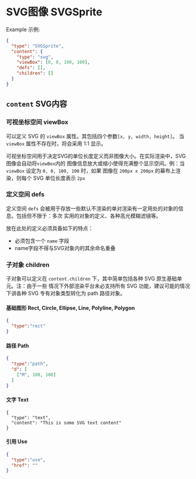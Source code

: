 # SVG图像 SVGSprite
Example 示例:
````JSON
{
  "type": "SVGSprite",
  "content": {
    "type": "svg",
    "viewBox": [0, 0, 100, 100],
    "defs": [],
    "children": []
  }
}
````
## `content` SVG内容
### 可视坐标空间 viewBox
可以定义 SVG 的 `viewBox` 属性。其包括四个参数`[x, y, width, height]`。
当 `viewBox` 属性不存在时，将会采用 1:1 显示。

可视坐标空间用于决定SVG的单位长度定义而非图像大小。在实际渲染中，SVG图像会自动将`viewBox`内的
图像信息放大或缩小使得充满整个显示空间。例：当 `viewBox` 设定为 `0, 0, 100, 100` 时，如果
图像在 `200px x 200px` 的幕布上渲染，则每个 SVG 单位长度表示 `2px`

### 定义空间 defs
定义空间 `defs` 会被用于存放一些默认不渲染的单对渲染有一定用处的对象的信息。包括但不限于：多次
实用的对象的定义、各种高光模糊滤镜等。

放在此处的定义必须具备如下的特点：
- 必须包含一个 `name` 字段
- name字段不得与SVG对象内的其余命名重叠

### 子对象 children
子对象可以定义在 `content.children` 下，其中简单包括各种 SVG 原生基础单元。注：由于一些
情况下外部渲染平台未必支持所有 SVG 功能，建议可能的情况下讲各种 SVG 专有对象类型转化为
path 路径对象。

#### 基础图形 Rect, Circle, Ellipse, Line, Polyline, Polygon
````JSON
{
  "type":"rect"
}
````

#### 路径 Path
````JSON
{
  "type":"path",
  "d": [
    ["M", 100, 100]
  ]
}
````

#### 文字 Text
````
{
  "type": "text",
  "content": "This is some SVG text content"
}
````

#### 引用 Use
````JSON
{
  "type":"use",
  "href": ""
}
````
